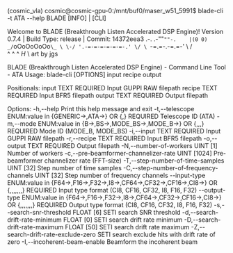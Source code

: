 (cosmic_vla) cosmic@cosmic-gpu-0:/mnt/buf0/maser_w51_5991$ blade-cli -t ATA --help
BLADE [INFO]  | [CLI] 

Welcome to BLADE (Breakthrough Listen Accelerated DSP Engine)!
Version 0.7.4 | Build Type: release | Commit: 14372eea3
                   .-.
    .-""`""-.    |(0 0)
 _/`oOoOoOoOo`\_ \ \-/
'.-=-=-=-=-=-=-.' \/ \
  `-=.=-.-=.=-'    \ /\
     ^  ^  ^       _H_ \ art by jgs
    
BLADE (Breakthrough Listen Accelerated DSP Engine) - Command Line Tool - ATA
Usage: blade-cli [OPTIONS] input recipe output

Positionals:
  input TEXT REQUIRED         Input GUPPI RAW filepath
  recipe TEXT REQUIRED        Input BFR5 filepath
  output TEXT REQUIRED        Output filepath

Options:
  -h,--help                   Print this help message and exit
  -t,--telescope ENUM:value in {GENERIC->,ATA->} OR {,} REQUIRED
                              Telescope ID (ATA)
  -m,--mode ENUM:value in {B->,BS->,MODE_BS->,MODE_B->} OR {,,,} REQUIRED
                              Mode ID (MODE_B, MODE_BS)
  -i,--input TEXT REQUIRED    Input GUPPI RAW filepath
  -r,--recipe TEXT REQUIRED   Input BFR5 filepath
  -o,--output TEXT REQUIRED   Output filepath
  -N,--number-of-workers UINT [1] 
                              Number of workers
  -c,--pre-beamformer-channelizer-rate UINT [1024] 
                              Pre-beamformer channelizer rate (FFT-size)
  -T,--step-number-of-time-samples UINT [32] 
                              Step number of time samples
  -C,--step-number-of-frequency-channels UINT [32] 
                              Step number of frequency channels
  --input-type ENUM:value in {F64->,F16->,F32->,I8->,CF64->,CF32->,CF16->,CI8->} OR {,,,,,,,} REQUIRED
                              Input type format (CI8, CF16, CF32, I8, F16, F32)
  --output-type ENUM:value in {F64->,F16->,F32->,I8->,CF64->,CF32->,CF16->,CI8->} OR {,,,,,,,} REQUIRED
                              Output type format (CI8, CF16, CF32, I8, F16, F32)
  -s,--search-snr-threshold FLOAT [6] 
                              SETI search SNR threshold
  -d,--search-drift-rate-minimum FLOAT [0] 
                              SETI search drift rate minimum
  -D,--search-drift-rate-maximum FLOAT [50] 
                              SETI search drift rate maximum
  -Z,--search-drift-rate-exclude-zero
                              SETI search exclude hits with drift rate of zero
  -I,--incoherent-beam-enable Beamform the incoherent beam